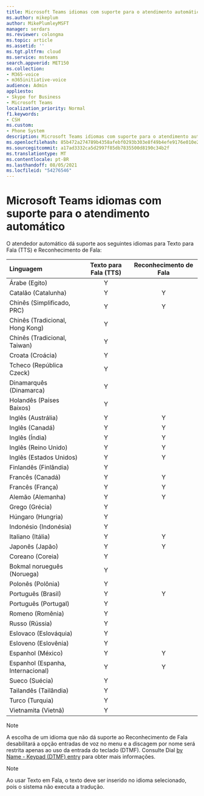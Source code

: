 ```yaml
---
title: Microsoft Teams idiomas com suporte para o atendimento automático
ms.author: mikeplum
author: MikePlumleyMSFT
manager: serdars
ms.reviewer: colongma
ms.topic: article
ms.assetid: ''
ms.tgt.pltfrm: cloud
ms.service: msteams
search.appverid: MET150
ms.collection:
- M365-voice
- m365initiative-voice
audience: Admin
appliesto:
- Skype for Business
- Microsoft Teams
localization_priority: Normal
f1.keywords:
- CSH
ms.custom:
- Phone System
description: Microsoft Teams idiomas com suporte para o atendimento automático
ms.openlocfilehash: 85b472a274789b4358afebf0293b303e8f49b4efe9176e010e25faeca673fbae
ms.sourcegitcommit: a17ad3332ca5d2997f85db7835500d8190c34b2f
ms.translationtype: MT
ms.contentlocale: pt-BR
ms.lasthandoff: 08/05/2021
ms.locfileid: "54276546"
---
```

# <a name="microsoft-teams-auto-attendant-supported-languages"></a>Microsoft Teams idiomas com suporte para o atendimento automático

O atendedor automático dá suporte aos seguintes idiomas para Texto para Fala (TTS) e Reconhecimento de Fala:

|Linguagem                                |Texto para Fala (TTS)     |Reconhecimento de Fala                     |
|:---------------------------------------|:-----------------------:|:-------------------------------------:|
|Árabe (Egito)                          |Y                        |                                       |
|Catalão (Catalunha)                       |Y                        |Y                                      |
|Chinês (Simplificado, PRC)               |Y                        |Y                                      |
|Chinês (Tradicional, Hong Kong)        |Y                        |                                       |
|Chinês (Tradicional, Taiwan)           |Y                        |                                       |    
|Croata (Croácia)                      |Y                        |                                       |    
|Tcheco (República Czeck)                  |Y                        |                                       |    
|Dinamarquês (Dinamarca)                        |Y                        |                                       |    
|Holandês (Países Baixos)                     |Y                        |                                       |    
|Inglês (Austrália)                     |Y                        |Y                                      |
|Inglês (Canadá)                        |Y                        |Y                                      |
|Inglês (Índia)                         |Y                        |Y                                      |
|Inglês (Reino Unido)                |Y                        |Y                                      |
|Inglês (Estados Unidos)                 |Y                        |Y                                      |
|Finlandês (Finlândia)                       |Y                        |                                       |    
|Francês (Canadá)                         |Y                        |Y                                      |
|Francês (França)                         |Y                        |Y                                      |
|Alemão (Alemanha)                        |Y                        |Y                                      |
|Grego (Grécia)                          |Y                        |                                       |
|Húngaro (Hungria)                     |Y                        |                                       |
|Indonésio (Indonésia)                  |Y                        |                                       |
|Italiano (Itália)                         |Y                        |Y                                      |
|Japonês (Japão)                        |Y                        |Y                                      |
|Coreano (Coreia)                          |Y                        |                                       |    
|Bokmal norueguês (Noruega)               |Y                        |                                       |    
|Polonês (Polônia)                         |Y                        |                                       |    
|Português (Brasil)                     |Y                        |Y                                      |
|Português (Portugal)                   |Y                        |                                       |    
|Romeno (Romênia)                      |Y                        |                                       |    
|Russo (Rússia)                        |Y                        |                                       |    
|Eslovaco (Eslováquia)                       |Y                        |                                       |    
|Esloveno (Eslovênia)                    |Y                        |                                       |    
|Espanhol (México)                        |Y                        |Y                                      |
|Espanhol (Espanha, Internacional)          |Y                        |Y                                      |
|Sueco (Suécia)                        |Y                        |                                       |    
|Tailandês (Tailândia)                         |Y                        |                                       |    
|Turco (Turquia)                        |Y                        |                                       |    
|Vietnamita (Vietnã)                    |Y                        |                                       |    

> [!NOTE]
> A escolha de um idioma que não dá suporte ao Reconhecimento de Fala desabilitará a opção entradas de voz no menu e a discagem por nome será restrita apenas ao uso da entrada do teclado (DTMF). Consulte Dial [by Name - Keypad (DTMF) entry](dial-voice-reference.md#dial-by-name---keypad-dtmf-entry) para obter mais informações.

> [!NOTE]
> Ao usar Texto em Fala, o texto deve ser inserido no idioma selecionado, pois o sistema não executa a tradução.
